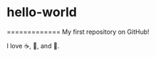 # hello-world
=============
My first repository on GitHub!

I love :coffee:, :pizza:, and :dancer:.
